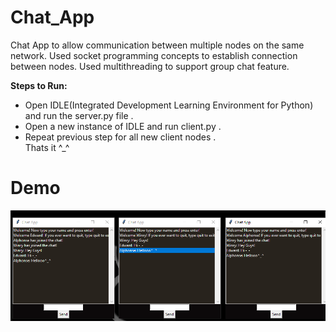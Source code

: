 # Chat_App

Chat App to allow communication between multiple nodes on the same network. Used socket programming concepts to establish connection between nodes. 
Used multithreading to support group chat feature.

**Steps to Run:**
- Open IDLE(Integrated Development Learning Environment for Python) and run the server.py file .
- Open a new instance of IDLE and run client.py .
- Repeat previous step for all new client nodes .               
Thats it ^_^

# Demo
![GitHub Logo](screenshot.png)
